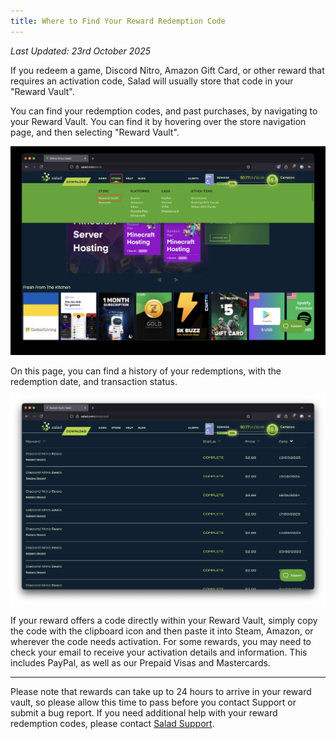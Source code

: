 ```yaml
---
title: Where to Find Your Reward Redemption Code
---
```


_Last Updated: 23rd October 2025_

If you redeem a game, Discord Nitro, Amazon Gift Card, or other reward that requires an activation code, Salad will
usually store that code in your "Reward Vault".

You can find your redemption codes, and past purchases, by navigating to your Reward Vault. You can find it by hovering
over the store navigation page, and then selecting "Reward Vault".

![Selecting reward vault](../../../../content/images/guides/using-salad/where-to-find-your-reward-redemption-code-1.png)

On this page, you can find a history of your redemptions, with the redemption date, and transaction status.

![Image showing redemption history](../../../../content/images/guides/using-salad/where-to-find-your-reward-redemption-code-2.png)

If your reward offers a code directly within your Reward Vault, simply copy the code with the clipboard icon and then
paste it into Steam, Amazon, or wherever the code needs activation. For some rewards, you may need to check your email
to receive your activation details and information. This includes PayPal, as well as our Prepaid Visas and Mastercards.

---

Please note that rewards can take up to 24 hours to arrive in your reward vault, so please allow this time to pass
before you contact Support or submit a bug report. If you need additional help with your reward redemption codes, please
contact [Salad Support](/contact).
